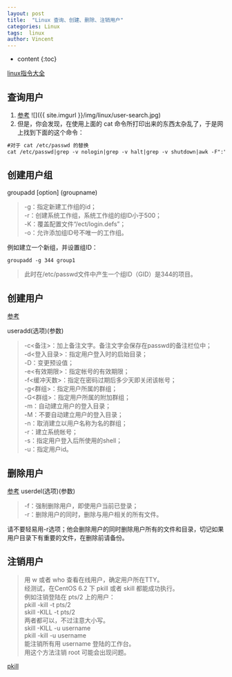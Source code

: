```yaml
---
layout: post
title:  "Linux 查询、创建、删除、注销用户"
categories: Linux
tags:  linux
author: Vincent
---
```


* content
{:toc}

[linux指令大全](http://man.linuxde.net/)

## 查询用户
1. [参考](https://www.cnblogs.com/xiohao/p/5877256.html)
![]({{ site.imgurl }}/img/linux/user-search.jpg)
2. 但是，你会发现，在使用上面的 cat 命令所打印出来的东西太杂乱了，于是网上找到下面的这个命令：
```md
#对于 cat /etc/passwd 的替换
cat /etc/passwd|grep -v nologin|grep -v halt|grep -v shutdown|awk -F":" '{ print $1"|"$3"|"$4 }'|more
```

## 创建用户组
groupadd [option] (groupname)
>-g：指定新建工作组的id；  
-r：创建系统工作组，系统工作组的组ID小于500；  
-K：覆盖配置文件“/ect/login.defs”；  
-o：允许添加组ID号不唯一的工作组。
  
例如建立一个新组，并设置组ID：
```md
groupadd -g 344 group1
```
>此时在/etc/passwd文件中产生一个组ID（GID）是344的项目。


## 创建用户
[参考](http://man.linuxde.net/useradd)

useradd(选项)(参数)
>-c<备注>：加上备注文字。备注文字会保存在passwd的备注栏位中；  
-d<登入目录>：指定用户登入时的启始目录；  
-D：变更预设值；  
-e<有效期限>：指定帐号的有效期限；  
-f<缓冲天数>：指定在密码过期后多少天即关闭该帐号；  
-g<群组>：指定用户所属的群组；  
-G<群组>：指定用户所属的附加群组；  
-m：自动建立用户的登入目录；  
-M：不要自动建立用户的登入目录；  
-n：取消建立以用户名称为名的群组；  
-r：建立系统帐号；  
-s<shell>：指定用户登入后所使用的shell；  
-u<uid>：指定用户id。  


## 删除用户
  
[参考](http://man.linuxde.net/userdel)
userdel(选项)(参数)
>-f：强制删除用户，即使用户当前已登录；  
-r：删除用户的同时，删除与用户相关的所有文件。

请不要轻易用-r选项；他会删除用户的同时删除用户所有的文件和目录，切记如果用户目录下有重要的文件，在删除前请备份。


## 注销用户


>用 w 或者 who 查看在线用户，确定用户所在TTY。  
经测试，在CentOS 6.2 下 pkill 或者 skill 都能成功执行。  
例如注销登陆在 pts/2 上的用户：  
pkill -kill -t pts/2  
skill -KILL -t pts/2  
两者都可以，不过注意大小写。  
skill -KILL -u username  
pkill -kill -u username  
能注销所有用 username 登陆的工作台。  
用这个方法注销 root 可能会出现问题。  

[pkill](http://man.linuxde.net/pkill)